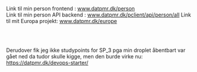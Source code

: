 Link til min person frontend : www.datpmr.dk/person <br>
Link til min person API backend : www.datpmr.dk/pclient/api/person/all
Link til mit Europa projekt: www.datpmr.dk/europe <br>

<br><br>

Derudover fik jeg ikke studypoints for SP_3 pga min droplet åbentbart var gået ned da tudor skulle kigge, men den burde virke nu: https://datpmr.dk/devops-starter/
